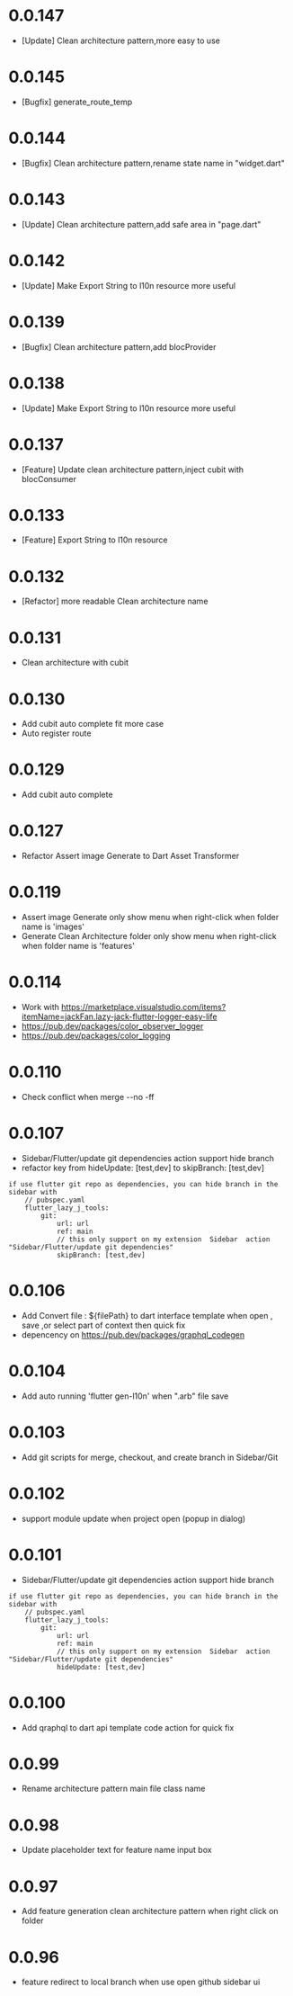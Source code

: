 # 0.0.147
- [Update] Clean architecture pattern,more easy to use

# 0.0.145
- [Bugfix] generate_route_temp

# 0.0.144
- [Bugfix] Clean architecture pattern,rename state name in "widget.dart"

# 0.0.143
- [Update] Clean architecture pattern,add safe area in "page.dart"

# 0.0.142
- [Update] Make Export String to l10n resource more useful

# 0.0.139
- [Bugfix] Clean architecture pattern,add blocProvider

# 0.0.138
- [Update] Make Export String to l10n resource more useful

# 0.0.137
- [Feature] Update clean architecture pattern,inject cubit with blocConsumer

# 0.0.133
- [Feature] Export String to l10n resource

# 0.0.132
- [Refactor] more readable Clean architecture name

# 0.0.131
- Clean architecture with cubit

# 0.0.130
- Add cubit auto complete fit more case
- Auto register route

# 0.0.129
- Add cubit auto complete

# 0.0.127
- Refactor Assert image Generate to Dart Asset Transformer

# 0.0.119
- Assert image Generate  only show menu when right-click when folder name is 'images'
- Generate Clean Architecture folder only show menu when right-click when folder name is 'features'


# 0.0.114
- Work with https://marketplace.visualstudio.com/items?itemName=jackFan.lazy-jack-flutter-logger-easy-life
- https://pub.dev/packages/color_observer_logger 
- https://pub.dev/packages/color_logging

# 0.0.110
- Check conflict when merge --no -ff


# 0.0.107
- Sidebar/Flutter/update git dependencies action support hide branch 
- refactor key from  hideUpdate: [test,dev] to skipBranch: [test,dev]
```
if use flutter git repo as dependencies, you can hide branch in the sidebar with 
    // pubspec.yaml
    flutter_lazy_j_tools:
        git:
            url: url
            ref: main
            // this only support on my extension  Sidebar  action "Sidebar/Flutter/update git dependencies"
            skipBranch: [test,dev]
``` 

# 0.0.106
- Add Convert file : ${filePath} to dart interface template when open , save ,or select part of context then quick fix
- depencency on https://pub.dev/packages/graphql_codegen

# 0.0.104
- Add auto running 'flutter gen-l10n' when ".arb" file save

# 0.0.103
- Add git scripts for merge, checkout, and create branch in Sidebar/Git

# 0.0.102
- support module update when project open (popup in dialog)

# 0.0.101
- Sidebar/Flutter/update git dependencies action support hide branch
```
if use flutter git repo as dependencies, you can hide branch in the sidebar with 
    // pubspec.yaml
    flutter_lazy_j_tools:
        git:
            url: url
            ref: main
            // this only support on my extension  Sidebar  action "Sidebar/Flutter/update git dependencies"
            hideUpdate: [test,dev]
``` 

# 0.0.100
- Add qraphql to dart api template code action for quick fix 

# 0.0.99
- Rename architecture pattern main file class name 

# 0.0.98
- Update placeholder text for feature name input box

# 0.0.97
- Add feature generation clean architecture pattern when right click on folder

# 0.0.96
- feature redirect to local branch when use open github sidebar ui 
